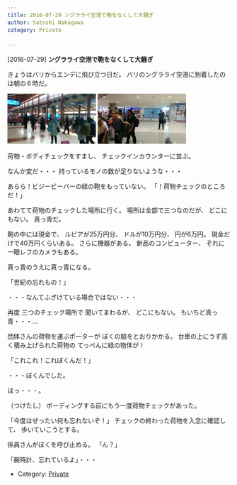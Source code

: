 ```yaml
---
title: 2016-07-29 ングラライ空港で鞄をなくして大騒ぎ
author: Satoshi Nakagawa
category: Private

---
```


[2016-07-29] **ングラライ空港で鞄をなくして大騒ぎ** 

 きょうはバリからエンデに飛び立つ日だ。
バリのングラライ空港に到着したのは朝の６時だ。

<a href="/pict/2016-07-29-ngura_rai.jpg"><img src="/pict/2016-07-29-ngura_rai.jpg" alt="Ngura Rai 空港" width="200"/></a>
<a href="/pict/2016-07-29-ngura_rai-2.jpg"><img src="/pict/2016-07-29-ngura_rai-2.jpg" alt="" width="200"/></a>

 荷物・ボディチェックをすまし、
チェックインカウンターに並ぶ。

 なんか変だ・・・
持っているモノの数が足りないような・・・

 あらら！ビジービーバーの緑の鞄をもっていない。
「！荷物チェックのところだ！」

 あわてて荷物のチェックした場所に行く。
場所は全部で三つなのだが、
どこにもない。
真っ青だ。

 鞄の中には現金で、
ルピアが25万円分、
ドルが10万円分、
円が6万円。
現金だけで40万円くらいある。
さらに機器がある。
新品のコンピューター、
ぞれに一眼レフのカメラもある。

 真っ青のうえに真っ青になる。

 「世紀の忘れもの！」

 ・・・なんてふざけている場合ではない・・・

 再度 三つのチェック場所で
聞いてまわるが、
どこにもない。
もいちど真っ青・・・…

<!--more-->

 団体さんの荷物を運ぶポーターが
ぼくの脇をとおりかかる。
台車の上にうず高く積み上げられた荷物の
てっぺんに緑の物体が！

 「これこれ！これぼくんだ！」

 ・・・ぼくんでした。

 ほっ・・・。

 （つけたし）
ボーディングする前にもう一度荷物チェックがあった。

 「今度はぜったい何も忘れないぞ！」
チェックの終わった荷物を入念に確認して、
歩いていこうとする。

 係員さんがぼくを呼び止める。
「ん？」

 「腕時計、忘れているよ」・・・

- Category: [Private](https://merapano.github.io/categories.html#Private)

